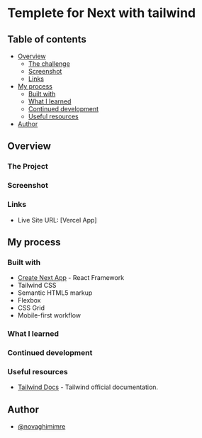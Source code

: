 # Templete for Next with tailwind

## Table of contents

- [Overview](#overview)
  - [The challenge](#the-challenge)
  - [Screenshot](#screenshot)
  - [Links](#links)
- [My process](#my-process)
  - [Built with](#built-with)
  - [What I learned](#what-i-learned)
  - [Continued development](#continued-development)
  - [Useful resources](#useful-resources)
- [Author](#author)

## Overview

### The Project

### Screenshot

<!-- ![](./screenshot.png) -->

### Links

- Live Site URL: [Vercel App]

## My process

### Built with

- [Create Next App](https://nextjs.org/) - React Framework
- Tailwind CSS
- Semantic HTML5 markup
- Flexbox
- CSS Grid
- Mobile-first workflow

### What I learned

<!-- :heavy_check_mark: How useState Hook works and how to implement it to toggle elements or switch between different images\ -->

### Continued development

<!-- :beginner: NextJS and data fetching through APIs -->

### Useful resources

- [Tailwind Docs](https://tailwindcss.com/docs) - Tailwind official documentation.

## Author

- [@novaghimimre](https://www.novagh.com)
